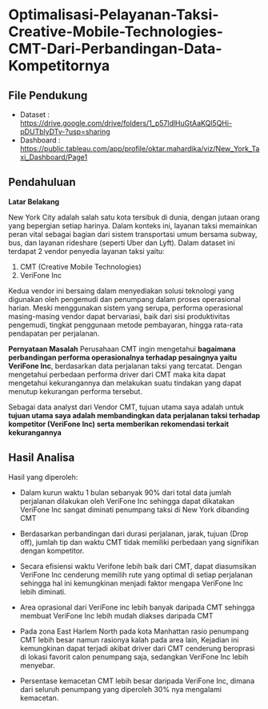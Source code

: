 # Optimalisasi-Pelayanan-Taksi-Creative-Mobile-Technologies-CMT-Dari-Perbandingan-Data-Kompetitornya

## **File Pendukung**
- Dataset : https://drive.google.com/drive/folders/1_p57ldlHuGtAaKQl5QHi-pDUTblyDTv-?usp=sharing
- Dashboard : https://public.tableau.com/app/profile/oktar.mahardika/viz/New_York_Taxi_Dashboard/Page1
  
## **Pendahuluan**
**Latar Belakang**

New York City adalah salah satu kota tersibuk di dunia, dengan jutaan orang yang bepergian setiap harinya. Dalam konteks ini, layanan taksi memainkan peran vital sebagai bagian dari sistem transportasi umum bersama subway, bus, dan layanan rideshare (seperti Uber dan Lyft). Dalam dataset ini terdapat 2 vendor penyedia layanan taksi yaitu:

1. CMT (Creative Mobile Technologies)
2. VeriFone Inc

Kedua vendor ini bersaing dalam menyediakan solusi teknologi yang digunakan oleh pengemudi dan penumpang dalam proses operasional harian. Meski menggunakan sistem yang serupa, performa operasional masing-masing vendor dapat bervariasi, baik dari sisi produktivitas pengemudi, tingkat penggunaan metode pembayaran, hingga rata-rata pendapatan per perjalanan.

**Pernyataan Masalah**
Perusahaan CMT ingin mengetahui **bagaimana perbandingan performa operasionalnya terhadap pesaingnya yaitu VeriFone Inc**, berdasarkan data perjalanan taksi yang tercatat. Dengan mengetahui perbedaan performa driver dari CMT maka kita dapat mengetahui kekurangannya dan melakukan suatu tindakan yang dapat menutup kekurangan performa tersebut.

Sebagai data analyst dari Vendor CMT, tujuan utama saya adalah untuk **tujuan utama saya adalah membandingkan data perjalanan taksi terhadap  kompetitor (VeriFone Inc) serta memberikan rekomendasi terkait kekurangannya**

## **Hasil Analisa**

Hasil yang diperoleh:

- Dalam kurun waktu 1 bulan sebanyak 90% dari total data jumlah perjalanan dilakukan oleh VeriFone Inc sehingga dapat dikatakan VeriFone Inc sangat diminati penumpang taksi di New York dibanding CMT

- Berdasarkan perbandingan dari durasi perjalanan, jarak, tujuan (Drop off), jumlah tip dan waktu CMT tidak memiliki perbedaan yang signifikan dengan kompetitor.

- Secara efisiensi waktu Verifone lebih baik dari CMT, dapat diasumsikan VeriFone Inc cenderung memilih rute yang optimal di setiap perjalanan sehingga hal ini kemungkinan menjadi faktor mengapa VeriFone Inc lebih diminati.

- Area oprasional dari VeriFone inc lebih banyak daripada CMT sehingga membuat VeriFone Inc lebih mudah diakses daripada CMT

- Pada  zona East Harlem North pada kota Manhattan rasio penumpang CMT lebih besar namun rasionya kalah pada area lain, Kejadian ini kemungkinan dapat terjadi akibat driver dari CMT cenderung beroprasi di lokasi favorit calon penumpang saja, sedangkan VeriFone Inc lebih menyebar.

- Persentase kemacetan CMT lebih besar daripada VeriFone Inc, dimana dari seluruh penumpang yang diperoleh 30% nya mengalami kemacetan.


